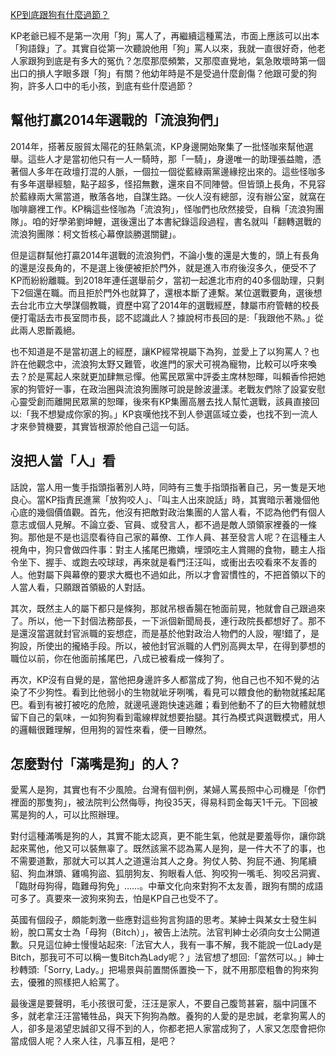 [KP到底跟狗有什麼過節？](https://www.upmedia.mg/news_info.php?Type=2&SerialNo=175979)

KP老爺已經不是第一次用「狗」罵人了，再繼續這種罵法，市面上應該可以出本「狗語錄」了。其實自從第一次聽說他用「狗」罵人以來，我就一直很好奇，他老人家跟狗到底是有多大的冤仇？怎麼那麼頻繁，又那麼直覺地，氣急敗壞時第一個出口的損人字眼多跟「狗」有關？他幼年時是不是受過什麼創傷？他跟可愛的狗狗，許多人口中的毛小孩，到底有些什麼過節？

## 幫他打贏2014年選戰的「流浪狗們」

2014年，搭著反服貿太陽花的狂熱氣流，KP身邊開始聚集了一批怪咖來幫他選舉。這些人才是當初他只有一人一騎時，那「一騎」，身邊唯一的助理張益贍，憑著個人多年在政壇打混的人脈，一個拉一個從藍綠兩黨邊緣挖出來的。這些怪咖多有多年選舉經驗，點子超多，怪招無數，還來自不同陣營。但皆頭上長角，不見容於藍綠兩大黨當道，散落各地，自謀生路。一伙人沒有總部，沒有辦公室，就窩在咖啡廳裡工作。KP稱這些怪咖為「流浪狗」，怪咖們也欣然接受，自稱「流浪狗團隊」。咱的好學弟劉坤鯉，選後還出了本書紀錄這段過程，書名就叫「翻轉選戰的流浪狗團隊：柯文哲核心幕僚談勝選關鍵」。

但是這群幫他打贏2014年選戰的流浪狗們，不論小隻的還是大隻的，頭上有長角的還是沒長角的，不是選上後便被拒於門外，就是進入市府後沒多久，便受不了KP而紛紛離職。到2018年連任選舉前夕，當初一起進北市府的40多個助理，只剩下2個還在職。而且拒於門外也就算了，還根本斷了連繫。某位選戰要角，選後想去台北市立大學謀個教職，資歷中寫了2014年的選戰經歷，隸屬市府管轄的校長便打電話去市長室問市長，認不認識此人？據說柯市長回的是:「我跟他不熟。」從此兩人恩斷義絕。

也不知道是不是當初選上的經歷，讓KP經常視屬下為狗，並愛上了以狗罵人？也許在他觀念中，流浪狗太野又難管，收進門的家犬可視為寵物，比較可以呼來喚去？於是罵起人來就更加肆無忌憚。他罵民眾黨中評委主席林恕暉，叫賴香伶把她家的狗管好一事，在政治圈與流浪狗團隊可說是餘波盪漾。老戰友們除了設宴安慰心靈受創而離開民眾黨的恕暉，後來有KP集團高層去找人幫忙選戰，該員直接回以:「我不想變成你家的狗。」KP哀嘆他找不到人參選區域立委，也找不到一流人才來參贊機要，其實皆根源於他自己這一句話。

## 沒把人當「人」看

話說，當人用一隻手指頭指著別人時，同時有三隻手指頭指著自己，另一隻是天地良心。當KP指責民進黨「放狗咬人」、「叫主人出來說話」時，其實暗示著幾個他心底的幾個價值觀。首先，他沒有把敵對政治集團的人當人看，不認為他們有個人意志或個人見解。不論立委、官員、或發言人，都不過是敵人頭領家裡養的一條狗。那他是不是也這麼看待自己家的幕僚、工作人員、甚至發言人呢？在這種主人視角中，狗只會做四件事：對主人搖尾巴撒嬌，埋頭吃主人賞賜的食物，聽主人指令坐下、握手、或跑去咬球球，再來就是看門汪汪叫，或衝出去咬看來不友善的人。他對屬下與幕僚的要求大概也不過如此，所以才會習慣性的，不把首領以下的人當人看，只願跟首領級的人對話。

其次，既然主人的屬下都只是條狗，那就吊根香腸在牠面前晃，牠就會自己跟過來了。所以，他一下封個法務部長，一下派個新聞局長，連行政院長都想好了。那不是還沒當選就封官派職的妄想症，而是基於他對政治人物們的人設，喔!錯了，是狗設，所使出的攏絡手段。所以，被他封官派職的人們別高興太早，在得到夢想的職位以前，你在他面前搖尾巴，八成已被看成一條狗了。

再次，KP沒有自覺的是，當他把身邊許多人都當成了狗，他自己也不知不覺的沾染了不少狗性。看到比他弱小的生物就呲牙咧嘴，看見可以餵食他的動物就搖起尾巴。看到有被打被吃的危險，就邊吼邊跑快速逃離；看到他動不了的巨大物體就想留下自己的氣味，一如狗狗看到電線桿就想要抬腿。其行為模式與選戰模式，用人的邏輯很難理解，但用狗的習性來看，便一目瞭然。

## 怎麼對付「滿嘴是狗」的人？

愛罵人是狗，其實也有不少風險。台灣有個判例，某婦人罵長照中心司機是「你們裡面的那隻狗」，被法院判公然侮辱，拘役35天，得易科罰金每天1千元。下回被罵是狗的人，可以比照辦理。

對付這種滿嘴是狗的人，其實不能太認真，更不能生氣，他就是要羞辱你，讓你跳起來罵他，他又可以裝無辜了。既然該黨不認為罵人是狗，是一件大不了的事，也不需要道歉，那就大可以其人之道還治其人之身。狗仗人勢、狗屁不通、狗尾續貂、狗血淋頭、雞鳴狗盜、狐朋狗友、狗眼看人低、狗咬狗一嘴毛、狗咬呂洞賓、「臨財母狗得，臨難母狗免」……。中華文化向來對狗不太友善，跟狗有關的成語可多了。真要來一波狗來狗去，怕是KP自己也受不了。

英國有個段子，頗能刺激一些應對這些狗言狗語的思考。某紳士與某女士發生糾紛，脫口罵女士為「母狗（Bitch）」，被告上法院。法官判紳士必須向女士公開道歉。只見這位紳士慢慢站起來:「法官大人，我有一事不解，我不能說一位Lady是Bitch，那我可不可以稱一隻Bitch為Lady呢？」法官想了想回:「當然可以。」紳士秒轉頭:「Sorry, Lady。」把場景與前置關係置換一下，就不用那麼粗魯的狗來狗去，優雅的照樣把人給罵了。

最後還是要聲明，毛小孩很可愛，汪汪是家人，不要自己腹笥甚窘，腦中詞匯不多，就老拿汪汪當犧牲品，與天下狗狗為敵。養狗的人愛的是忠誠，老拿狗罵人的人，卻多是渴望忠誠卻又得不到的人，你都老把人家當成狗了，人家又怎麼會把你當成個人呢？人來人往，凡事互相，是吧？
